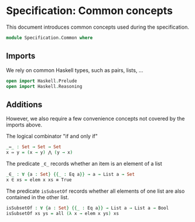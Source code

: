 # Specification: Common concepts

This document introduces common concepts used during the specification.

```agda
module Specification.Common where
```

## Imports

We rely on common Haskell types, such as pairs, lists, …

```agda
open import Haskell.Prelude
open import Haskell.Reasoning
```

## Additions

However, we also require a few convenience concepts
not covered by the imports above.

The logical combinator "if and only if"

```agda
_⇔_ : Set → Set → Set
x ⇔ y = (x → y) ⋀ (y → x)
```

The predicate `_∈_` records whether an item is an element of a list

```agda
_∈_ : ∀ {a : Set} {{_ : Eq a}} → a → List a → Set
x ∈ xs = elem x xs ≡ True
```

The predicate `isSubsetOf` records whether all elements of
one list are also contained in the other list.

```agda
isSubsetOf : ∀ {a : Set} {{_ : Eq a}} → List a → List a → Bool
isSubsetOf xs ys = all (λ x → elem x ys) xs
```
